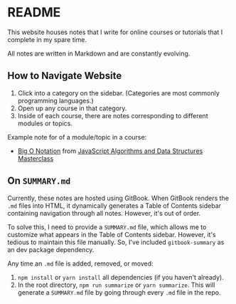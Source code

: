 # README

This website houses notes that I write for online courses or tutorials that I complete in my spare time.

All notes are written in Markdown and are constantly evolving.

## How to Navigate Website

1. Click into a category on the sidebar. (Categories are most commonly programming languages.)
2. Open up any course in that category.
3. Inside of each course, there are notes corresponding to different modules or topics.

Example note for of a module/topic in a course:

* [Big O Notation](https://notes.danfitz.com/javascript/algorithmsdatastructures/a-big-o-notation) from [JavaScript Algorithms and Data Structures Masterclass](https://www.udemy.com/course/js-algorithms-and-data-structures-masterclass/)

## On `SUMMARY.md`

Currently, these notes are hosted using GitBook. When GitBook renders the `.md` files into HTML, it dynamically generates a Table of Contents sidebar containing navigation through all notes. However, it's out of order.

To solve this, I need to provide a `SUMMARY.md` file, which allows me to customize what appears in the Table of Contents sidebar. However, it's tedious to maintain this file manually. So, I've included `gitbook-summary` as an dev package dependency.

Any time an `.md` file is added, removed, or moved:

1. `npm install` or `yarn install` all dependencies (if you haven't already).
2. In the root directory, `npm run summarize` or `yarn summarize`. This will generate a `SUMMARY.md` file by going through every `.md` file in the repo.
